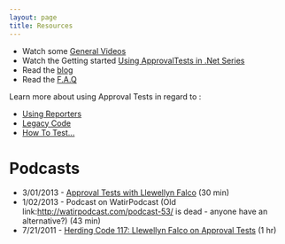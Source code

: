 ```yaml
---
layout: page
title: Resources
---
```



* Watch some [General Videos](/videos)
* Watch the Getting started [Using ApprovalTests in .Net Series](http://www.youtube.com/playlist?list=PL0C32F89E8BBB5368&feature=view_all)
* Read the [blog](http://approvaltests.blogspot.com/)
* Read the [F.A.Q](/faq)

Learn more about using Approval Tests in regard to :

* [Using Reporters](http://approvaltests.blogspot.com/2011/12/using-reporters-in-approval-tests.html)
* [Legacy Code](/legacycode)
* [How To Test...](/howtotest)


# Podcasts

* 3/01/2013 - [Approval Tests with  Llewellyn Falco](http://www.hanselminutes.com/360/approval-tests-with-llewellyn-falco) (30 min)
* 1/02/2013 - Podcast on WatirPodcast (Old link:http://watirpodcast.com/podcast-53/ is dead - anyone have an alternative?) (43 min)
* 7/21/2011 -  [Herding Code 117: Llewellyn Falco on Approval Tests](http://www.developerfusion.com/media/122649/herding-code-117-llewellyn-falcon-on-approval-tests/) (1 hr)
